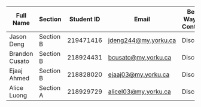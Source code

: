 | Full Name      | Section   | Student ID | Email                 | Best Way to Contact | Discord Username |
|----------------|-----------|------------|-----------------------|---------------------|------------------|
| Jason Deng     | Section B | 219471416  | jdeng244@my.yorku.ca  | Discord             | keisukefd7       |
| Brandon Cusato | Section B | 218924431  | bcusato@my.yorku.ca   | Discord             | bcus6            |
| Ejaaj Ahmed    | Section B | 218828020  | ejaaj03@my.yorku.ca   | Discord             | santa786         |
| Alice Luong    | Section A | 218929729  | alicel03@my.yorku.ca  | Discord             | cheesecat1962    |
